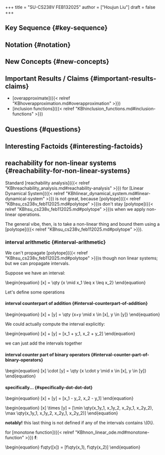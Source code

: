 +++
title = "SU-CS238V FEB132025"
author = ["Houjun Liu"]
draft = false
+++

## Key Sequence {#key-sequence}


## Notation {#notation}


## New Concepts {#new-concepts}


## Important Results / Claims {#important-results-claims}

-   [overapproximate]({{< relref "KBhoverapproximation.md#overapproximation" >}})
-   [inclusion functions]({{< relref "KBhinclusion_functions.md#inclusion-functions" >}})


## Questions {#questions}


## Interesting Factoids {#interesting-factoids}


## reachability for non-linear systems {#reachability-for-non-linear-systems}

Standard [reachability analysis]({{< relref "KBhreachability_analysis.md#reachability-analysis" >}}) for [Linear Dynamical System]({{< relref "KBhlinear_dynamical_system.md#linear-dynamical-system" >}}) is not great, because [polytope]({{< relref "KBhsu_cs238v_feb112025.md#polytope" >}})s don't stay [polytope]({{< relref "KBhsu_cs238v_feb112025.md#polytope" >}})s when we apply non-linear operations.

The general vibe, then, is to take a non-linear thing and bound them using a [polytope]({{< relref "KBhsu_cs238v_feb112025.md#polytope" >}}).


### interval arithmetic {#interval-arithmetic}

We can't propagate [polytope]({{< relref "KBhsu_cs238v_feb112025.md#polytope" >}})s though non linear systems; but we can propagate intervals.

Suppose we have an interval:

\begin{equation}
[x] = \qty {x \mid x\_1 \leq x \leq x\_2}
\end{equation}

Let's define some operations


#### interval counterpart of addition {#interval-counterpart-of-addition}

\begin{equation}
[x] + [y] = \qty {x+y \mid x \in [x], y \in [y]}
\end{equation}

We could actually compute the interval explicitly:

\begin{equation}
[x] + [y] = [x\_1 + y\_1, x\_2 + y\_2]
\end{equation}

we can just add the intervals together


#### interval counter part of binary operators {#interval-counter-part-of-binary-operators}

\begin{equation}
[x] \cdot [y] = \qty {x \cdot y \mid x \in [x], y \in [y]}
\end{equation}


#### specifically... {#specifically-dot-dot-dot}

\begin{equation}
[x] + [y] = [x\_1 - y\_2, x\_2 - y\_1]
\end{equation}

\begin{equation}
[x] \times [y] = [\min \qty(x\_1y\_1, x\_1y\_2, x\_2y\_1, x\_2y\_2), \max \qty(x\_1y\_1, x\_1y\_2, x\_2y\_1, x\_2y\_2)]
\end{equation}

**notably!** this last thing is not defined if any of the intervals contains \\(0\\).

for [monotone function]({{< relref "KBhnon_linear_ode.md#monotone-function" >}}) **f**:

\begin{equation}
f\qty([x]) = [f\qty(x\_1), f\qty(x\_2)]
\end{equation}
